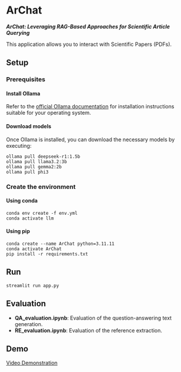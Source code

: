 # ArChat

**_ArChat: Leveraging RAG-Based Approaches for Scientific Article Querying_**

This application allows you to interact with Scientific Papers (PDFs).

## Setup

### Prerequisites

#### Install Ollama  

Refer to the [official Ollama documentation](https://ollama.com/) for installation instructions suitable for your operating system.

#### Download models

Once Ollama is installed, you can download the necessary models by executing:

```
ollama pull deepseek-r1:1.5b
ollama pull llama3.2:3b
ollama pull gemma2:2b
ollama pull phi3
```

### Create the environment

#### Using conda

```
conda env create -f env.yml
conda activate llm
```

#### Using pip

```
conda create --name ArChat python=3.11.11
conda activate ArChat
pip install -r requirements.txt
```

## Run

```
streamlit run app.py
```

## Evaluation

- **QA_evaluation.ipynb**: Evaluation of the question-answering text generation.  
- **RE_evaluation.ipynb**: Evaluation of the reference extraction.


## Demo

[Video Demonstration](https://www.youtube.com/watch?v=QOy3HRuMnvY)